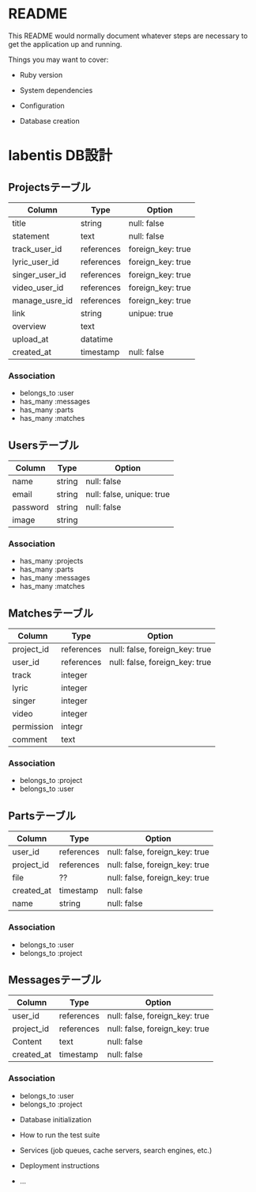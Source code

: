 # README

This README would normally document whatever steps are necessary to get the
application up and running.

Things you may want to cover:

* Ruby version

* System dependencies

* Configuration

* Database creation
# labentis DB設計
## Projectsテーブル
|Column        |Type      |Option                   |
|--------------|----------|-------------------------|
|title         |string    |null: false              |
|statement     |text      |null: false              |
|track_user_id |references|foreign_key: true        |
|lyric_user_id |references|foreign_key: true        |
|singer_user_id|references|foreign_key: true        |
|video_user_id |references|foreign_key: true        |
|manage_usre_id|references|foreign_key: true        |
|link          |string    |unipue: true             |
|overview      |text      |                         |
|upload_at     |datatime  |                         |
|created_at    |timestamp |null: false              |

### Association
 - belongs_to :user
 - has_many   :messages
 - has_many   :parts
 - has_many   :matches

## Usersテーブル
|Column  |Type  |Option                   |
|--------|------|-------------------------|
|name    |string|null: false              |
|email   |string|null: false, unique: true|
|password|string|null: false              |
|image   |string|                         |

### Association
 - has_many   :projects
 - has_many   :parts
 - has_many   :messages
 - has_many   :matches

## Matchesテーブル
|Column    |Type      |Option                        |
|----------|----------|------------------------------|
|project_id|references|null: false, foreign_key: true|
|user_id   |references|null: false, foreign_key: true|
|track     |integer   |                              |
|lyric     |integer   |                              |
|singer    |integer   |                              |
|video     |integer   |                              |
|permission|integr    |                              |
|comment   |text      |                              |

### Association
 - belongs_to :project
 - belongs_to :user

## Partsテーブル
|Column    |Type      |Option                        |
|----------|----------|------------------------------|
|user_id   |references|null: false, foreign_key: true|
|project_id|references|null: false, foreign_key: true|
|file      |??        |null: false, foreign_key: true|
|created_at|timestamp |null: false                   |
|name      |string    |null: false                   |

### Association
 - belongs_to :user
 - belongs_to :project

## Messagesテーブル
|Column    |Type      |Option                        |
|----------|----------|------------------------------|
|user_id   |references|null: false, foreign_key: true|
|project_id|references|null: false, foreign_key: true|
|Content   |text      |null: false                   |
|created_at|timestamp |null: false                   |

### Association
 - belongs_to :user
 - belongs_to :project

* Database initialization

* How to run the test suite

* Services (job queues, cache servers, search engines, etc.)

* Deployment instructions

* ...
